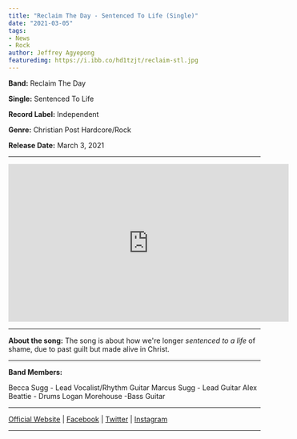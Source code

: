 ```yaml
---
title: "Reclaim The Day - Sentenced To Life (Single)"
date: "2021-03-05"
tags:
- News
- Rock
author: Jeffrey Agyepong
featuredimg: https://i.ibb.co/hd1tzjt/reclaim-stl.jpg
---
```


**Band:** Reclaim The Day

**Single:** Sentenced To Life

**Record Label:** Independent

**Genre:** Christian Post Hardcore/Rock

**Release Date:** March 3, 2021

<hr>

<div class="video-container"><iframe src="https://www.youtube.com/embed/6yfN2NFkjaw" width="560" height="315" frameborder="0"></iframe></div>

<hr>


**About the song:** The song is about how we're longer *sentenced to a life* of shame, due to past guilt but made alive in Christ.

<hr>

**Band Members:**

Becca Sugg - Lead Vocalist/Rhythm Guitar
Marcus Sugg - Lead Guitar
Alex Beattie - Drums
Logan Morehouse -Bass Guitar

<hr>

[Official Website](https://reclaimthedaystudi.wixsite.com/reclaimthedayband) | [Facebook](https://www.facebook.com/reclaimthedayofficial) | [Twitter](https://twitter.com/reclaim_the_day) | [Instagram](https://www.instagram.com/reclaimthedayofficial/)

<hr>